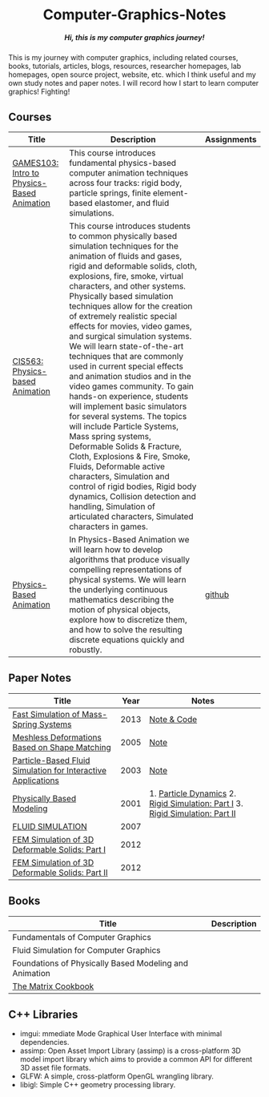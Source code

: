 <h1 align="center">Computer-Graphics-Notes</h1>
<h5 align="center">Hi, this is my computer graphics journey!</h5>
This is my journey with computer graphics, including related courses, books, tutorials, articles, blogs, resources, researcher homepages, lab homepages, open source project, website, etc. which I think useful and my own study notes and paper notes. I will record how I start to learn computer graphics! Fighting!

## Courses

| Title                                                                                                       | Description                                                                                                                                                                                                                                                                                                                                                                                                                                                                                                                                                                                                                                                                                                                                                                                                                                                                                                                                                                       | Assignments                                                         |
| ----------------------------------------------------------------------------------------------------------- | --------------------------------------------------------------------------------------------------------------------------------------------------------------------------------------------------------------------------------------------------------------------------------------------------------------------------------------------------------------------------------------------------------------------------------------------------------------------------------------------------------------------------------------------------------------------------------------------------------------------------------------------------------------------------------------------------------------------------------------------------------------------------------------------------------------------------------------------------------------------------------------------------------------------------------------------------------------------------------- | ------------------------------------------------------------------- |
| [GAMES103: Intro to Physics-Based Animation](http://games-cn.org/games103/)                                 | This course introduces fundamental physics-based computer animation techniques across four tracks: rigid body, particle springs, finite element-based elastomer, and fluid simulations.                                                                                                                                                                                                                                                                                                                                                                                                                                                                                                                                                                                                                                                                                                                                                                                           |                                                                     |
| [CIS563: Physics-based Animation](https://www.youtube.com/playlist?list=PL_a9tY9IhJuPuw5nu-WU7mG8T8MiX4JnY) | This course introduces students to common physically based simulation techniques for the animation of fluids and gases, rigid and deformable solids, cloth, explosions, fire, smoke, virtual characters, and other systems. Physically based simulation techniques allow for the creation of extremely realistic special effects for movies, video games, and surgical simulation systems. We will learn state-of-the-art techniques that are commonly used in current special effects and animation studios and in the video games community. To gain hands-on experience, students will implement basic simulators for several systems. The topics will include Particle Systems, Mass spring systems, Deformable Solids & Fracture, Cloth, Explosions & Fire, Smoke, Fluids, Deformable active characters, Simulation and control of rigid bodies, Rigid body dynamics, Collision detection and handling, Simulation of articulated characters, Simulated characters in games. |                                                                     |
| [Physics-Based Animation](https://www.youtube.com/playlist?list=PLTkE7n2CwG_PH09_q0Q7ttjqE2F9yGeM3)         | In Physics-Based Animation we will learn how to develop algorithms that produce visually compelling representations of physical systems. We will learn the underlying continuous mathematics describing the motion of physical objects, explore how to discretize them, and how to solve the resulting discrete equations quickly and robustly.                                                                                                                                                                                                                                                                                                                                                                                                                                                                                                                                                                                                                                   | [github](https://github.com/dilevin/CSC417-physics-based-animation) |

## Paper Notes

| Title                                                                                                                                         | Year | Notes                                                                                                                                                                                                                                          |
| --------------------------------------------------------------------------------------------------------------------------------------------- | ---- | ---------------------------------------------------------------------------------------------------------------------------------------------------------------------------------------------------------------------------------------------- |
| [Fast Simulation of Mass-Spring Systems](https://users.cs.utah.edu/~ladislav/liu13fast/liu13fast.html)                                        | 2013 | [Note & Code](https://github.com/liumu96/Fast-Mass-Spring)                                                                                                                                                                                     |
| [Meshless Deformations Based on Shape Matching](https://graphics.stanford.edu/courses/cs468-05-fall/Papers/p471-muller.pdf)                   | 2005 | [Note](./Physics%20Simulation/ShapeMatching.md)                                                                                                                                                                                                |
| [Particle-Based Fluid Simulation for Interactive Applications](https://matthias-research.github.io/pages/publications/sca03.pdf)              | 2003 | [Note](./Physics%20Simulation/Particle-Based%20Fluid%20Simulation.md)                                                                                                                                                                          |
| [Physically Based Modeling](https://graphics.stanford.edu/courses/cs448b-00-winter/papers/phys_model.pdf)                                     | 2001 | 1. [Particle Dynamics](./Physics%20Simulation/Particle%20Dynamics.md) 2. [Rigid Simulation: Part I](./Physics%20Simulation/Rigid%20Body%20Simulation.md) 3. [Rigid Simulation: Part II](./Physics%20Simulation/Rigid%20Body%20Simulation-2.md) |
| [FLUID SIMULATION](https://www.cs.ubc.ca/~rbridson/fluidsimulation/fluids_notes.pdf)                                                          | 2007 |                                                                                                                                                                                                                                                |
| [FEM Simulation of 3D Deformable Solids: Part I](http://viterbi-web.usc.edu/~jbarbic/femdefo/sifakis-courseNotes-TheoryAndDiscretization.pdf) | 2012 |                                                                                                                                                                                                                                                |
| [FEM Simulation of 3D Deformable Solids: Part II](http://viterbi-web.usc.edu/~jbarbic/femdefo/barbic-courseNotes-modelReduction.pdf)          | 2012 |                                                                                                                                                                                                                                                |

## Books

| Title                                                                             | Description |
| --------------------------------------------------------------------------------- | ----------- |
| Fundamentals of Computer Graphics                                                 |             |
| Fluid Simulation for Computer Graphics                                            |             |
| Foundations of Physically Based Modeling and Animation                            |             |
| [The Matrix Cookbook](https://www.math.uwaterloo.ca/~hwolkowi/matrixcookbook.pdf) |             |

## C++ Libraries

- imgui: mmediate Mode Graphical User Interface with minimal dependencies.
- assimp: Open Asset Import Library (assimp) is a cross-platform 3D model import library which aims to provide a common API for different 3D asset file formats.
- GLFW: A simple, cross-platform OpenGL wrangling library.
- libigl: Simple C++ geometry processing library.
